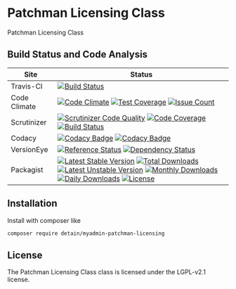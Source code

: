# Patchman Licensing Class

Patchman Licensing Class

## Build Status and Code Analysis

Site          | Status
--------------|---------------------------
Travis-CI     | [![Build Status](https://travis-ci.org/detain/myadmin-patchman-licensing.svg?branch=master)](https://travis-ci.org/detain/myadmin-patchman-licensing)
Code Climate  | [![Code Climate](https://codeclimate.com/github/detain/myadmin-patchman-licensing/badges/gpa.svg)](https://codeclimate.com/github/detain/myadmin-patchman-licensing) [![Test Coverage](https://codeclimate.com/github/detain/myadmin-patchman-licensing/badges/coverage.svg)](https://codeclimate.com/github/detain/myadmin-patchman-licensing/coverage) [![Issue Count](https://codeclimate.com/github/detain/myadmin-patchman-licensing/badges/issue_count.svg)](https://codeclimate.com/github/detain/myadmin-patchman-licensing)
Scrutinizer   | [![Scrutinizer Code Quality](https://scrutinizer-ci.com/g/myadmin-plugins/myadmin-patchman-licensing/badges/quality-score.png?b=master)](https://scrutinizer-ci.com/g/myadmin-plugins/myadmin-patchman-licensing/?branch=master) [![Code Coverage](https://scrutinizer-ci.com/g/myadmin-plugins/myadmin-patchman-licensing/badges/coverage.png?b=master)](https://scrutinizer-ci.com/g/myadmin-plugins/myadmin-patchman-licensing/?branch=master) [![Build Status](https://scrutinizer-ci.com/g/myadmin-plugins/myadmin-patchman-licensing/badges/build.png?b=master)](https://scrutinizer-ci.com/g/myadmin-plugins/myadmin-patchman-licensing/build-status/master)
Codacy        | [![Codacy Badge](https://api.codacy.com/project/badge/Grade/226251fc068f4fd5b4b4ef9a40011d06)](https://www.codacy.com/app/detain/myadmin-patchman-licensing) [![Codacy Badge](https://api.codacy.com/project/badge/Coverage/25fa74eb74c947bf969602fcfe87e349)](https://www.codacy.com/app/detain/myadmin-patchman-licensing?utm_source=github.com&utm_medium=referral&utm_content=detain/myadmin-patchman-licensing&utm_campaign=Badge_Coverage)
VersionEye    | [![Reference Status](https://www.versioneye.com/php/detain:myadmin-patchman-licensing/reference_badge.svg?style=flat)](https://www.versioneye.com/php/detain:myadmin-patchman-licensing/references) [![Dependency Status](https://www.versioneye.com/user/projects/592f7318bafc5500414dfd2a/badge.svg?style=flat-square)](https://www.versioneye.com/user/projects/592f7318bafc5500414dfd2a)
Packagist     | [![Latest Stable Version](https://poser.pugx.org/detain/myadmin-patchman-licensing/version)](https://packagist.org/packages/detain/myadmin-patchman-licensing) [![Total Downloads](https://poser.pugx.org/detain/myadmin-patchman-licensing/downloads)](https://packagist.org/packages/detain/myadmin-patchman-licensing) [![Latest Unstable Version](https://poser.pugx.org/detain/myadmin-patchman-licensing/v/unstable)](//packagist.org/packages/detain/myadmin-patchman-licensing) [![Monthly Downloads](https://poser.pugx.org/detain/myadmin-patchman-licensing/d/monthly)](https://packagist.org/packages/detain/myadmin-patchman-licensing) [![Daily Downloads](https://poser.pugx.org/detain/myadmin-patchman-licensing/d/daily)](https://packagist.org/packages/detain/myadmin-patchman-licensing) [![License](https://poser.pugx.org/detain/myadmin-patchman-licensing/license)](https://packagist.org/packages/detain/myadmin-patchman-licensing)


## Installation

Install with composer like

```sh
composer require detain/myadmin-patchman-licensing
```

## License

The Patchman Licensing Class class is licensed under the LGPL-v2.1 license.

